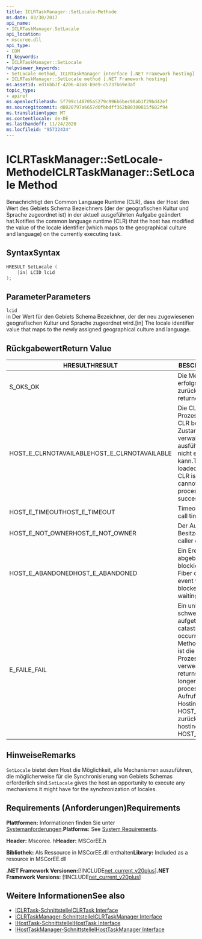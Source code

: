 ```yaml
---
title: ICLRTaskManager::SetLocale-Methode
ms.date: 03/30/2017
api_name:
- ICLRTaskManager.SetLocale
api_location:
- mscoree.dll
api_type:
- COM
f1_keywords:
- ICLRTaskManager::SetLocale
helpviewer_keywords:
- SetLocale method, ICLRTaskManager interface [.NET Framework hosting]
- ICLRTaskManager::SetLocale method [.NET Framework hosting]
ms.assetid: ed16bb7f-4206-43a8-b9e9-c5737b69e3af
topic_type:
- apiref
ms.openlocfilehash: 5f799c140705a5279c996b6bec90ab1f29bd42ef
ms.sourcegitcommit: d8020797a6657d0fbbdff362b80300815f682f94
ms.translationtype: MT
ms.contentlocale: de-DE
ms.lasthandoff: 11/24/2020
ms.locfileid: "95732434"
---
```

# <a name="iclrtaskmanagersetlocale-method"></a><span data-ttu-id="1a61b-102">ICLRTaskManager::SetLocale-Methode</span><span class="sxs-lookup"><span data-stu-id="1a61b-102">ICLRTaskManager::SetLocale Method</span></span>

<span data-ttu-id="1a61b-103">Benachrichtigt den Common Language Runtime (CLR), dass der Host den Wert des Gebiets Schema Bezeichners (der der geografischen Kultur und Sprache zugeordnet ist) in der aktuell ausgeführten Aufgabe geändert hat.</span><span class="sxs-lookup"><span data-stu-id="1a61b-103">Notifies the common language runtime (CLR) that the host has modified the value of the locale identifier (which maps to the geographical culture and language) on the currently executing task.</span></span>  
  
## <a name="syntax"></a><span data-ttu-id="1a61b-104">Syntax</span><span class="sxs-lookup"><span data-stu-id="1a61b-104">Syntax</span></span>  
  
```cpp  
HRESULT SetLocale (  
    [in] LCID lcid  
);  
```  
  
## <a name="parameters"></a><span data-ttu-id="1a61b-105">Parameter</span><span class="sxs-lookup"><span data-stu-id="1a61b-105">Parameters</span></span>  

 `lcid`  
 <span data-ttu-id="1a61b-106">in Der Wert für den Gebiets Schema Bezeichner, der der neu zugewiesenen geografischen Kultur und Sprache zugeordnet wird.</span><span class="sxs-lookup"><span data-stu-id="1a61b-106">[in] The locale identifier value that maps to the newly assigned geographical culture and language.</span></span>  
  
## <a name="return-value"></a><span data-ttu-id="1a61b-107">Rückgabewert</span><span class="sxs-lookup"><span data-stu-id="1a61b-107">Return Value</span></span>  
  
|<span data-ttu-id="1a61b-108">HRESULT</span><span class="sxs-lookup"><span data-stu-id="1a61b-108">HRESULT</span></span>|<span data-ttu-id="1a61b-109">BESCHREIBUNG</span><span class="sxs-lookup"><span data-stu-id="1a61b-109">Description</span></span>|  
|-------------|-----------------|  
|<span data-ttu-id="1a61b-110">S_OK</span><span class="sxs-lookup"><span data-stu-id="1a61b-110">S_OK</span></span>|<span data-ttu-id="1a61b-111">Die Methode wurde erfolgreich zurückgegeben.</span><span class="sxs-lookup"><span data-stu-id="1a61b-111">The method returned successfully.</span></span>|  
|<span data-ttu-id="1a61b-112">HOST_E_CLRNOTAVAILABLE</span><span class="sxs-lookup"><span data-stu-id="1a61b-112">HOST_E_CLRNOTAVAILABLE</span></span>|<span data-ttu-id="1a61b-113">Die CLR wurde nicht in einen Prozess geladen, oder die CLR befindet sich in einem Zustand, in dem Sie verwalteten Code nicht ausführen oder den-Befehl nicht erfolgreich verarbeiten kann.</span><span class="sxs-lookup"><span data-stu-id="1a61b-113">The CLR has not been loaded into a process, or the CLR is in a state in which it cannot run managed code or process the call successfully.</span></span>|  
|<span data-ttu-id="1a61b-114">HOST_E_TIMEOUT</span><span class="sxs-lookup"><span data-stu-id="1a61b-114">HOST_E_TIMEOUT</span></span>|<span data-ttu-id="1a61b-115">Timeout des Aufrufes.</span><span class="sxs-lookup"><span data-stu-id="1a61b-115">The call timed out.</span></span>|  
|<span data-ttu-id="1a61b-116">HOST_E_NOT_OWNER</span><span class="sxs-lookup"><span data-stu-id="1a61b-116">HOST_E_NOT_OWNER</span></span>|<span data-ttu-id="1a61b-117">Der Aufrufer ist nicht Besitzer der Sperre.</span><span class="sxs-lookup"><span data-stu-id="1a61b-117">The caller does not own the lock.</span></span>|  
|<span data-ttu-id="1a61b-118">HOST_E_ABANDONED</span><span class="sxs-lookup"><span data-stu-id="1a61b-118">HOST_E_ABANDONED</span></span>|<span data-ttu-id="1a61b-119">Ein Ereignis wurde abgebrochen, während ein blockierter Thread oder eine Fiber darauf wartete.</span><span class="sxs-lookup"><span data-stu-id="1a61b-119">An event was canceled while a blocked thread or fiber was waiting on it.</span></span>|  
|<span data-ttu-id="1a61b-120">E_FAIL</span><span class="sxs-lookup"><span data-stu-id="1a61b-120">E_FAIL</span></span>|<span data-ttu-id="1a61b-121">Ein unbekannter schwerwiegender Fehler ist aufgetreten.</span><span class="sxs-lookup"><span data-stu-id="1a61b-121">An unknown catastrophic failure occurred.</span></span> <span data-ttu-id="1a61b-122">Wenn eine Methode E_FAIL zurückgibt, ist die CLR innerhalb des Prozesses nicht mehr verwendbar.</span><span class="sxs-lookup"><span data-stu-id="1a61b-122">When a method returns E_FAIL, the CLR is no longer usable within the process.</span></span> <span data-ttu-id="1a61b-123">Nachfolgende Aufrufe von Hostingmethoden geben HOST_E_CLRNOTAVAILABLE zurück.</span><span class="sxs-lookup"><span data-stu-id="1a61b-123">Subsequent calls to hosting methods return HOST_E_CLRNOTAVAILABLE.</span></span>|  
  
## <a name="remarks"></a><span data-ttu-id="1a61b-124">Hinweise</span><span class="sxs-lookup"><span data-stu-id="1a61b-124">Remarks</span></span>  

 <span data-ttu-id="1a61b-125">`SetLocale` bietet dem Host die Möglichkeit, alle Mechanismen auszuführen, die möglicherweise für die Synchronisierung von Gebiets Schemas erforderlich sind.</span><span class="sxs-lookup"><span data-stu-id="1a61b-125">`SetLocale` gives the host an opportunity to execute any mechanisms it might have for the synchronization of locales.</span></span>  
  
## <a name="requirements"></a><span data-ttu-id="1a61b-126">Requirements (Anforderungen)</span><span class="sxs-lookup"><span data-stu-id="1a61b-126">Requirements</span></span>  

 <span data-ttu-id="1a61b-127">**Plattformen:** Informationen finden Sie unter [Systemanforderungen](../../get-started/system-requirements.md).</span><span class="sxs-lookup"><span data-stu-id="1a61b-127">**Platforms:** See [System Requirements](../../get-started/system-requirements.md).</span></span>  
  
 <span data-ttu-id="1a61b-128">**Header:** Mscoree. h</span><span class="sxs-lookup"><span data-stu-id="1a61b-128">**Header:** MSCorEE.h</span></span>  
  
 <span data-ttu-id="1a61b-129">**Bibliothek:** Als Ressource in MSCorEE.dll enthalten</span><span class="sxs-lookup"><span data-stu-id="1a61b-129">**Library:** Included as a resource in MSCorEE.dll</span></span>  
  
 <span data-ttu-id="1a61b-130">**.NET Framework Versionen:**[!INCLUDE[net_current_v20plus](../../../../includes/net-current-v20plus-md.md)]</span><span class="sxs-lookup"><span data-stu-id="1a61b-130">**.NET Framework Versions:** [!INCLUDE[net_current_v20plus](../../../../includes/net-current-v20plus-md.md)]</span></span>  
  
## <a name="see-also"></a><span data-ttu-id="1a61b-131">Weitere Informationen</span><span class="sxs-lookup"><span data-stu-id="1a61b-131">See also</span></span>

- [<span data-ttu-id="1a61b-132">ICLRTask-Schnittstelle</span><span class="sxs-lookup"><span data-stu-id="1a61b-132">ICLRTask Interface</span></span>](iclrtask-interface.md)
- [<span data-ttu-id="1a61b-133">ICLRTaskManager-Schnittstelle</span><span class="sxs-lookup"><span data-stu-id="1a61b-133">ICLRTaskManager Interface</span></span>](iclrtaskmanager-interface.md)
- [<span data-ttu-id="1a61b-134">IHostTask-Schnittstelle</span><span class="sxs-lookup"><span data-stu-id="1a61b-134">IHostTask Interface</span></span>](ihosttask-interface.md)
- [<span data-ttu-id="1a61b-135">IHostTaskManager-Schnittstelle</span><span class="sxs-lookup"><span data-stu-id="1a61b-135">IHostTaskManager Interface</span></span>](ihosttaskmanager-interface.md)
